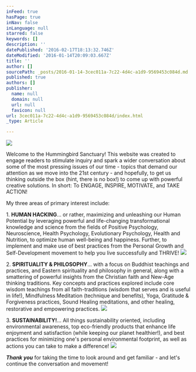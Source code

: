 ```yaml
---
inFeed: true
hasPage: true
inNav: false
inLanguage: null
starred: false
keywords: []
description: ''
datePublished: '2016-02-17T18:13:32.746Z'
dateModified: '2016-01-14T20:09:03.667Z'
title: ''
author: []
sourcePath: _posts/2016-01-14-3cec011a-7c22-4d4c-a1d9-9569453c084d.md
published: true
authors: []
publisher:
  name: null
  domain: null
  url: null
  favicon: null
url: 3cec011a-7c22-4d4c-a1d9-9569453c084d/index.html
_type: Article

---
```

![](https://the-grid-user-content.s3-us-west-2.amazonaws.com/2a8dd7c8-21f7-412f-870e-a51522334a44.jpg)

Welcome to the Hummingbird Sanctuary! This website was created to engage readers to stimulate inquiry and spark a wider conversation about some of the most pressing issues of our time - topics that demand our attention as we move into the 21st century - and hopefully, to get us thinking outside the box (hint, there is no box!) to come up with powerful creative solutions. In short: To ENGAGE, INSPIRE, MOTIVATE, and TAKE ACTION!

My three areas of primary interest include: 

1\. **HUMAN HACKING**... or rather, maximizing and unleashing our Human Potential by leveraging powerful and life-changing transformational knowledge and science from the fields of Positive Psychology, Neuroscience, Health Psychology, Evolutionary Psychology, Health and Nutrition, to optimize human well-being and happiness.  Further, to implement and make use of best practices from the Personal Growth and Self-Development movement to help you live successfully and THRIVE! ![](https://the-grid-user-content.s3-us-west-2.amazonaws.com/c0247985-97d1-427b-a66e-7a8cf6a3e7a6.png)

2\. **SPIRITUALITY & PHILOSOPHY**... with a focus on Buddhist teachings and practices, and Eastern spirituality and philosophy in general, along with a smattering of powerful insights from the Christian faith and New-Age thinking traditions. Key concepts and practices explored include core wisdom teachings from all faith-traditions (wisdom that serves and is useful in life!), Mindfulness Meditation (technique and benefits), Yoga, Gratitude & Forgiveness practices, Sound Healing meditations, and other healing, restorative and empowering practices.
![](https://the-grid-user-content.s3-us-west-2.amazonaws.com/e1730f28-a2cb-4133-a74d-c862917dd44c.jpg)

3\. **SUSTAINABILITY!**... All things sustainability oriented, including environmental awareness, top eco-friendly products that enhance life enjoyment and satisfaction (while keeping our planet healthier!), and best practices for minimizing one's personal environmental footprint, as well as actions you can take to make a difference!
![](https://the-grid-user-content.s3-us-west-2.amazonaws.com/2de1ceba-e564-4607-8f0c-988880ff5665.jpg)

**_Thank you_** for taking the time to look around and get familiar - and let's continue the conversation and movement!